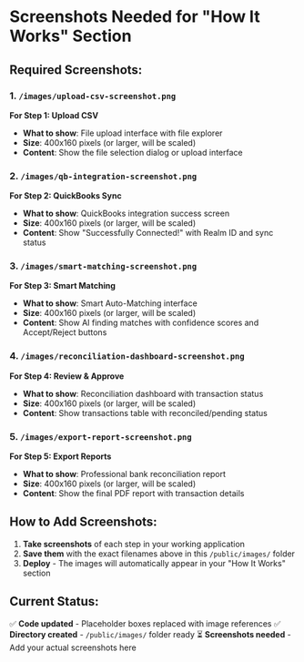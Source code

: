 # Screenshots Needed for "How It Works" Section

## Required Screenshots:

### 1. `/images/upload-csv-screenshot.png`
**For Step 1: Upload CSV**
- **What to show**: File upload interface with file explorer
- **Size**: 400x160 pixels (or larger, will be scaled)
- **Content**: Show the file selection dialog or upload interface

### 2. `/images/qb-integration-screenshot.png`
**For Step 2: QuickBooks Sync**
- **What to show**: QuickBooks integration success screen
- **Size**: 400x160 pixels (or larger, will be scaled)
- **Content**: Show "Successfully Connected!" with Realm ID and sync status

### 3. `/images/smart-matching-screenshot.png`
**For Step 3: Smart Matching**
- **What to show**: Smart Auto-Matching interface
- **Size**: 400x160 pixels (or larger, will be scaled)
- **Content**: Show AI finding matches with confidence scores and Accept/Reject buttons

### 4. `/images/reconciliation-dashboard-screenshot.png`
**For Step 4: Review & Approve**
- **What to show**: Reconciliation dashboard with transaction status
- **Size**: 400x160 pixels (or larger, will be scaled)
- **Content**: Show transactions table with reconciled/pending status

### 5. `/images/export-report-screenshot.png`
**For Step 5: Export Reports**
- **What to show**: Professional bank reconciliation report
- **Size**: 400x160 pixels (or larger, will be scaled)
- **Content**: Show the final PDF report with transaction details

## How to Add Screenshots:

1. **Take screenshots** of each step in your working application
2. **Save them** with the exact filenames above in this `/public/images/` folder
3. **Deploy** - The images will automatically appear in your "How It Works" section

## Current Status:
✅ **Code updated** - Placeholder boxes replaced with image references
✅ **Directory created** - `/public/images/` folder ready
⏳ **Screenshots needed** - Add your actual screenshots here
